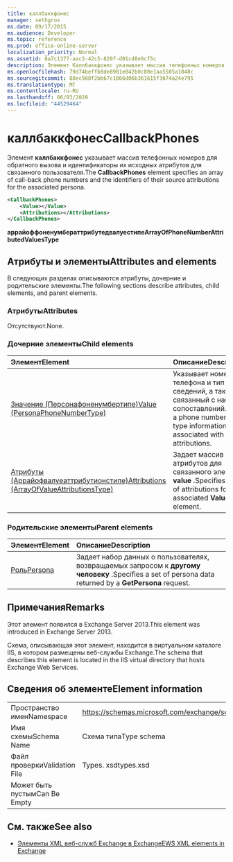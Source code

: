 ```yaml
---
title: каллбаккфонес
manager: sethgros
ms.date: 09/17/2015
ms.audience: Developer
ms.topic: reference
ms.prod: office-online-server
localization_priority: Normal
ms.assetid: 8a7c1377-aac3-42c5-820f-d01cd8e9cf5c
description: Элемент Каллбаккфонес указывает массив телефонных номеров для обратного вызова и идентификаторы их исходных атрибутов для связанного пользователя.
ms.openlocfilehash: 79d74beffb8de8981e042b0c80e1aa5505a1048c
ms.sourcegitcommit: 88ec988f2bb67c1866d06b361615f3674a24e795
ms.translationtype: MT
ms.contentlocale: ru-RU
ms.lasthandoff: 06/03/2020
ms.locfileid: "44529464"
---
```

# <a name="callbackphones"></a><span data-ttu-id="b0a2a-103">каллбаккфонес</span><span class="sxs-lookup"><span data-stu-id="b0a2a-103">CallbackPhones</span></span>

<span data-ttu-id="b0a2a-104">Элемент **каллбаккфонес** указывает массив телефонных номеров для обратного вызова и идентификаторы их исходных атрибутов для связанного пользователя.</span><span class="sxs-lookup"><span data-stu-id="b0a2a-104">The **CallbackPhones** element specifies an array of call-back phone numbers and the identifiers of their source attributions for the associated persona.</span></span> 
  
```XML
<CallbackPhones>
    <Value></Value>
    <Attributions></Attributions>
</CallbackPhones>
```

 <span data-ttu-id="b0a2a-105">**аррайоффоненумбераттрибутедвалуестипе**</span><span class="sxs-lookup"><span data-stu-id="b0a2a-105">**ArrayOfPhoneNumberAttributedValuesType**</span></span>
## <a name="attributes-and-elements"></a><span data-ttu-id="b0a2a-106">Атрибуты и элементы</span><span class="sxs-lookup"><span data-stu-id="b0a2a-106">Attributes and elements</span></span>

<span data-ttu-id="b0a2a-107">В следующих разделах описываются атрибуты, дочерние и родительские элементы.</span><span class="sxs-lookup"><span data-stu-id="b0a2a-107">The following sections describe attributes, child elements, and parent elements.</span></span>
  
### <a name="attributes"></a><span data-ttu-id="b0a2a-108">Атрибуты</span><span class="sxs-lookup"><span data-stu-id="b0a2a-108">Attributes</span></span>

<span data-ttu-id="b0a2a-109">Отсутствуют.</span><span class="sxs-lookup"><span data-stu-id="b0a2a-109">None.</span></span>
  
### <a name="child-elements"></a><span data-ttu-id="b0a2a-110">Дочерние элементы</span><span class="sxs-lookup"><span data-stu-id="b0a2a-110">Child elements</span></span>

|<span data-ttu-id="b0a2a-111">**Элемент**</span><span class="sxs-lookup"><span data-stu-id="b0a2a-111">**Element**</span></span>|<span data-ttu-id="b0a2a-112">**Описание**</span><span class="sxs-lookup"><span data-stu-id="b0a2a-112">**Description**</span></span>|
|:-----|:-----|
|[<span data-ttu-id="b0a2a-113">Значение (Персонафоненумбертипе)</span><span class="sxs-lookup"><span data-stu-id="b0a2a-113">Value (PersonaPhoneNumberType)</span></span>](value-personaphonenumbertype.md) <br/> |<span data-ttu-id="b0a2a-114">Указывает номер телефона и тип сведений, а также связанный с набором сопоставлений.</span><span class="sxs-lookup"><span data-stu-id="b0a2a-114">Specifies a phone number and type information and is associated with a set of attributions.</span></span>  <br/> |
|[<span data-ttu-id="b0a2a-115">Атрибуты (Аррайофвалуеаттрибутионстипе)</span><span class="sxs-lookup"><span data-stu-id="b0a2a-115">Attributions (ArrayOfValueAttributionsType)</span></span>](attributions-arrayofvalueattributionstype.md) <br/> |<span data-ttu-id="b0a2a-116">Задает массив атрибутов для связанного элемента **value** .</span><span class="sxs-lookup"><span data-stu-id="b0a2a-116">Specifies an array of attributions for its associated **Value** element.</span></span>  <br/> |
   
### <a name="parent-elements"></a><span data-ttu-id="b0a2a-117">Родительские элементы</span><span class="sxs-lookup"><span data-stu-id="b0a2a-117">Parent elements</span></span>

|<span data-ttu-id="b0a2a-118">**Элемент**</span><span class="sxs-lookup"><span data-stu-id="b0a2a-118">**Element**</span></span>|<span data-ttu-id="b0a2a-119">**Описание**</span><span class="sxs-lookup"><span data-stu-id="b0a2a-119">**Description**</span></span>|
|:-----|:-----|
|[<span data-ttu-id="b0a2a-120">Роль</span><span class="sxs-lookup"><span data-stu-id="b0a2a-120">Persona</span></span>](persona.md) <br/> |<span data-ttu-id="b0a2a-121">Задает набор данных о пользователях, возвращаемых запросом к **другому человеку** .</span><span class="sxs-lookup"><span data-stu-id="b0a2a-121">Specifies a set of persona data returned by a **GetPersona** request.</span></span>  <br/> |
   
## <a name="remarks"></a><span data-ttu-id="b0a2a-122">Примечания</span><span class="sxs-lookup"><span data-stu-id="b0a2a-122">Remarks</span></span>

<span data-ttu-id="b0a2a-123">Этот элемент появился в Exchange Server 2013.</span><span class="sxs-lookup"><span data-stu-id="b0a2a-123">This element was introduced in Exchange Server 2013.</span></span>
  
<span data-ttu-id="b0a2a-124">Схема, описывающая этот элемент, находится в виртуальном каталоге IIS, в котором размещены веб-службы Exchange.</span><span class="sxs-lookup"><span data-stu-id="b0a2a-124">The schema that describes this element is located in the IIS virtual directory that hosts Exchange Web Services.</span></span>
  
## <a name="element-information"></a><span data-ttu-id="b0a2a-125">Сведения об элементе</span><span class="sxs-lookup"><span data-stu-id="b0a2a-125">Element information</span></span>

|||
|:-----|:-----|
|<span data-ttu-id="b0a2a-126">Пространство имен</span><span class="sxs-lookup"><span data-stu-id="b0a2a-126">Namespace</span></span>  <br/> |https://schemas.microsoft.com/exchange/services/2006/types  <br/> |
|<span data-ttu-id="b0a2a-127">Имя схемы</span><span class="sxs-lookup"><span data-stu-id="b0a2a-127">Schema Name</span></span>  <br/> |<span data-ttu-id="b0a2a-128">Схема типа</span><span class="sxs-lookup"><span data-stu-id="b0a2a-128">Type schema</span></span>  <br/> |
|<span data-ttu-id="b0a2a-129">Файл проверки</span><span class="sxs-lookup"><span data-stu-id="b0a2a-129">Validation File</span></span>  <br/> |<span data-ttu-id="b0a2a-130">Types. xsd</span><span class="sxs-lookup"><span data-stu-id="b0a2a-130">types.xsd</span></span>  <br/> |
|<span data-ttu-id="b0a2a-131">Может быть пустым</span><span class="sxs-lookup"><span data-stu-id="b0a2a-131">Can Be Empty</span></span>  <br/> ||
   
## <a name="see-also"></a><span data-ttu-id="b0a2a-132">См. также</span><span class="sxs-lookup"><span data-stu-id="b0a2a-132">See also</span></span>



- [<span data-ttu-id="b0a2a-133">Элементы XML веб-служб Exchange в Exchange</span><span class="sxs-lookup"><span data-stu-id="b0a2a-133">EWS XML elements in Exchange</span></span>](ews-xml-elements-in-exchange.md)

